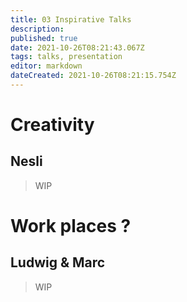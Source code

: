 ```yaml
---
title: 03 Inspirative Talks
description: 
published: true
date: 2021-10-26T08:21:43.067Z
tags: talks, presentation
editor: markdown
dateCreated: 2021-10-26T08:21:15.754Z
---
```


# Creativity
## Nesli

> WIP

# Work places ?
## Ludwig & Marc

> WIP

# 

